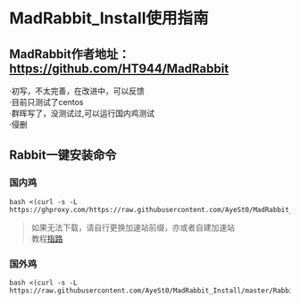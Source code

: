 # MadRabbit_Install使用指南

## MadRabbit作者地址：https://github.com/HT944/MadRabbit 

·初写，不太完善，在改进中，可以反馈  
·目前只测试了centos  
·群晖写了，没测试过,可以运行国内鸡测试  
·侵删
## Rabbit一键安装命令
 

### 国内鸡
```shell
bash <(curl -s -L https://ghproxy.com/https://raw.githubusercontent.com/AyeSt0/MadRabbit_Install/master/RabbitInstall.sh)
```
>如果无法下载，请自行更换加速站前缀，亦或者自建加速站  
教程[指路](https://www.kejiwanjia.com/jiaocheng/105320.html)
### 国外鸡
```shell
bash <(curl -s -L https://raw.githubusercontent.com/AyeSt0/MadRabbit_Install/master/RabbitInstall.sh)
```
